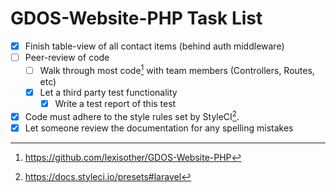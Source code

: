 # GDOS-Website-PHP Task List

- [x] Finish table-view of all contact items (behind auth middleware)
- [ ] Peer-review of code
  - [ ] Walk through most code[^1] with team members (Controllers, Routes, etc)
  - [x] Let a third party test functionality
    - [x] Write a test report of this test
- [x] Code must adhere to the style rules set by StyleCI[^2].
- [x] Let someone review the documentation for any spelling mistakes
<!-- Honestly considering just leaving this out. I'm not rewriting the entire thing. -->
  <!-- Future me a couple days later: I left it out -->
  <!-- - [ ] STYLING!!! -->

[^1]: https://github.com/lexisother/GDOS-Website-PHP
[^2]: https://docs.styleci.io/presets#laravel
